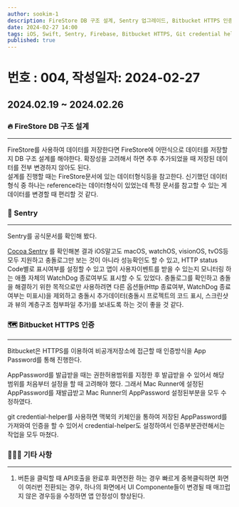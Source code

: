 ```yaml
---
author: sookim-1
description: FireStore DB 구조 설계, Sentry 업그레이드, Bitbucket HTTPS 인증, git credential helper
date: 2024-02-27 14:00
tags: iOS, Swift, Sentry, Firebase, Bitbucket HTTPS, Git credential helper
published: true
---
```

# 번호 : 004, 작성일자: 2024-02-27

## 2024.02.19 ~ 2024.02.26
### 🔥 FireStore DB 구조 설계
---
FireStore를 사용하여 데이터를 저장한다면 FireStore에 어떤식으로 데이터를 저장할지 DB 구조 설계를 해야한다. 
확장성을 고려해서 하면 추후 추가되었을 때 저장된 데이터를 전부 변경하지 않아도 된다.  
설계를 진행할 때는 FireStore문서에 있는 데이터형식등을 참고한다.
신기했던 데이터형식 중 하나는 reference라는 데이터형식이 있었는데 특정 문서를 참고할 수 있는 게 데이터를 변경할 때 편리할 것 같다.

### 🛫 Sentry
---

Sentry를 공식문서를 확인해 봤다.

[Cocoa Sentry](https://sentry.io/for/cocoa/) 를 확인해본 결과 iOS말고도 macOS, watchOS, visionOS, tvOS등 모두 지원하고 충돌로그만 보는 것이 아니라 성능확인도 할 수 있고, HTTP status Code별로 표시여부를 설정할 수 있고 앱이 사용자이벤트를 받을 수 있는지 모니터링 하는 애플 자체의 WatchDog 종로여부도 표시할 수 도 있었다. 
충돌로그를 확인하고 충돌을 해결하기 위한 목적으로만 사용하려면 다른 옵션들(Http 종료여부, WatchDog 종료여부는 미표시)을 제외하고 충돌시 추가데이터(충돌시 프로젝트의 코드 표시, 스크린샷과 뷰의 계층구조 첨부파일 추가)를 보내도록 하는 것이 좋을 것 같다.

### 🗺️ Bitbucket HTTPS 인증
---

Bitbucket은 HTTPS를 이용하여 비공개저장소에 접근할 때 인증방식을 App Password를 통해 진행한다.

AppPassword를 발급받을 때는 권한허용범위를 지정한 후 발급받을 수 있어서 해당 범위를 처음부터 설정을 할 때 고려해야 했다. 그래서 Mac Runner에 설정된 AppPassword를 재발급받고 Mac Runner의 AppPassword 설정된부분을 모두 수정하였다.

git credential-helper를 사용하면 맥북의 키체인을 통하여 저장된 AppPassword를 가져와여 인증을 할 수 있어서 credential-helper도 설정하여서 인증부분관련해서는 작업을 모두 마쳤다.

### 🙋🏻‍♂️ 기타 사항
---

1. 버튼을 클릭할 때 API호출을 완료후 화면전환 하는 경우 빠르게 중복클릭하면 화면이 여러번 전환되는 경우, 하나의 화면에서 UI Componente들이 변경될 때 매끄럽지 않은 경우등을 수정하면 앱 안정성이 향상된다.
